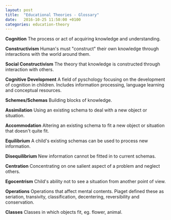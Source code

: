 ```yaml
---
layout: post
title:  "Educational Theories - Glossary"
date:   2016-10-25 11:50:00 +0100
categories: education-theory
---
```


**Cognition**
The process or act of acquiring knowledge and understanding.

**Constructivism**
Human's must "construct" their own knowledge through interactions with the world around them.

**Social Constructivism**
The theory that knowledge is constructed through interaction with others.

**Cognitive Development**
A field of pyschology focusing on the development of cognition in children. Includes information processing, language learning and conceptual resources.

**Schemes/Schemas**
Building blocks of knowledge.

**Assimilation**
Using an existing schema to deal with a new object or situation.

**Accommodation**
Altering an existing schema to fit a new object or situation that doesn't quite fit.

**Equilibrium**
A child's existing schemas can be used to process new information.

**Disequilibrium**
New information cannot be fitted in to current schemas.

**Centration**
Concentrating on one salient aspect of a problem and neglect others.

**Egocentrism**
Child's ability not to see a situation from another point of view.

**Operations**
Operations that affect mental contents. Piaget defined these as seriation, transivity, classification, decentering, reversibility and conservation.

**Classes**
Classes in which objects fit, eg. flower, animal.
